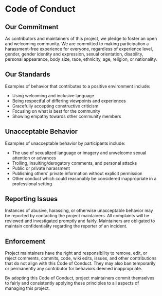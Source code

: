 # Code of Conduct

## Our Commitment

As contributors and maintainers of this project, we pledge to foster an open and welcoming community. We are committed to making participation a harassment-free experience for everyone, regardless of experience level, gender, gender identity and expression, sexual orientation, disability, personal appearance, body size, race, ethnicity, age, religion, or nationality.

## Our Standards

Examples of behavior that contributes to a positive environment include:

- Using welcoming and inclusive language
- Being respectful of differing viewpoints and experiences
- Gracefully accepting constructive criticism
- Focusing on what is best for the community
- Showing empathy towards other community members

## Unacceptable Behavior

Examples of unacceptable behavior by participants include:

- The use of sexualized language or imagery and unwelcome sexual attention or advances
- Trolling, insulting/derogatory comments, and personal attacks
- Public or private harassment
- Publishing others' private information without explicit permission
- Other conduct which could reasonably be considered inappropriate in a professional setting

## Reporting Issues

Instances of abusive, harassing, or otherwise unacceptable behavior may be reported by contacting the project maintainers. All complaints will be reviewed and investigated promptly and fairly. Maintainers are obligated to maintain confidentiality regarding the reporter of an incident.

## Enforcement

Project maintainers have the right and responsibility to remove, edit, or reject comments, commits, code, wiki edits, issues, and other contributions that do not align with this Code of Conduct. They may also ban temporarily or permanently any contributor for behaviors deemed inappropriate.

By adopting this Code of Conduct, project maintainers commit themselves to fairly and consistently applying these principles to all aspects of managing this project.
